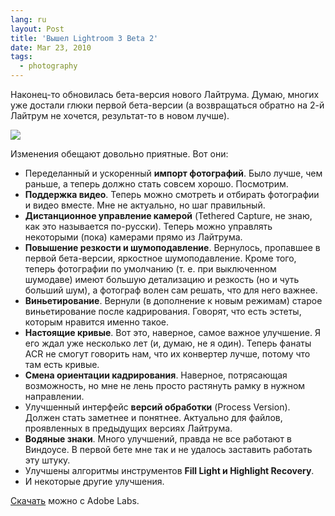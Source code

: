 ```yaml
---
lang: ru
layout: Post
title: 'Вышел Lightroom 3 Beta 2'
date: Mar 23, 2010
tags:
  - photography
---
```


Наконец-то обновилась бета-версия нового Лайтрума. Думаю, многих уже достали глюки первой бета-версии (а возвращаться обратно на 2-й Лайтрум не хочется, результат-то в новом лучше).

![](/images/blog/lightroom3b2.png)

<!--more-->

Изменения обещают довольно приятные. Вот они:

* Переделанный и ускоренный **импорт фотографий**. Было лучше, чем раньше, а теперь должно стать совсем хорошо. Посмотрим.
* **Поддержка видео**. Теперь можно смотреть и отбирать фотографии и видео вместе. Мне не актуально, но шаг правильный.
* **Дистанционное управление камерой** (Tethered Capture, не знаю, как это называется по-русски). Теперь можно управлять некоторыми (пока) камерами прямо из Лайтрума.
* **Повышение резкости и шумоподавление**. Вернулось, пропавшее в первой бета-версии, яркостное шумоподавление. Кроме того, теперь фотографии по умолчанию (т. е. при выключенном шумодаве) имеют большую детализацию и резкость (но и чуть больший шум), а фотограф волен сам решать, что для него важнее.
* **Виньетирование**. Вернули (в дополнение к новым режимам) старое виньетирование после кадрирования. Говорят, что есть эстеты, которым нравится именно такое.
* **Настоящие кривые**. Вот это, наверное, самое важное улучшение. Я его ждал уже несколько лет (и, думаю, не я один). Теперь фанаты ACR не смогут говорить нам, что их конвертер лучше, потому что там есть кривые.
* **Смена ориентации кадрирования**. Наверное, потрясающая возможность, но мне не лень просто растянуть рамку в нужном направлении.
* Улучшенный интерфейс **версий обработки** (Process Version). Должен стать заметнее и понятнее. Актуально для файлов, проявленных в предыдущих версиях Лайтрума.
* **Водяные знаки**. Много улучшений, правда не все работают в Виндоусе. В первой бете мне так и не удалось заставить работать эту штуку.
* Улучшены алгоритмы инструментов **Fill Light и Highlight Recovery**.
* И некоторые другие улучшения.

[Скачать](http://labs.adobe.com/technologies/lightroom3/) можно с Adobe Labs.
